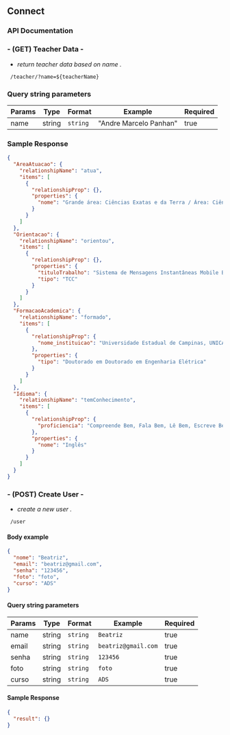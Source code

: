 ## Connect<IF>

### API Documentation

### - **(GET) Teacher Data -**

- _return teacher data based on name ._

```curl
 /teacher/?name=${teacherName}
```

### Query string parameters

| Params | Type   | Format   | Example                | Required |
| ------ | ------ | -------- | ---------------------- | -------- |
| name   | string | `string` | "Andre Marcelo Panhan" | true     |

### Sample Response

```json
{
  "AreaAtuacao": {
    "relationshipName": "atua",
    "items": [
      {
        "relationshipProp": {},
        "properties": {
          "nome": "Grande área: Ciências Exatas e da Terra / Área: Ciência da Computação / Subárea: Metodologia e Técnicas da Computação/Especialidade: Engenharia de Software."
        }
      }
    ]
  },
  "Orientacao": {
    "relationshipName": "orientou",
    "items": [
      {
        "relationshipProp": {},
        "properties": {
          "tituloTrabalho": "Sistema de Mensagens Instantâneas Mobile Baseado no Servidor Openfire",
          "tipo": "TCC"
        }
      }
    ]
  },
  "FormacaoAcademica": {
    "relationshipName": "formado",
    "items": [
      {
        "relationshipProp": {
          "nome_instituicao": "Universidade Estadual de Campinas, UNICAMP, Brasil"
        },
        "properties": {
          "tipo": "Doutorado em Doutorado em Engenharia Elétrica"
        }
      }
    ]
  },
  "Idioma": {
    "relationshipName": "temConhecimento",
    "items": [
      {
        "relationshipProp": {
          "proficiencia": "Compreende Bem, Fala Bem, Lê Bem, Escreve Bem."
        },
        "properties": {
          "nome": "Inglês"
        }
      }
    ]
  }
}
```

### - **(POST) Create User -**

- _create a new user ._

```curl
 /user
```

#### Body example

```json
{
  "nome": "Beatriz",
  "email": "beatriz@gmail.com",
  "senha": "123456",
  "foto": "foto",
  "curso": "ADS"
}
```

#### Query string parameters

| Params | Type   | Format   | Example             | Required |
| ------ | ------ | -------- | ------------------- | -------- |
| name   | string | `string` | `Beatriz`           | true     |
| email  | string | `string` | `beatriz@gmail.com` | true     |
| senha  | string | `string` | `123456`            | true     |
| foto   | string | `string` | `foto`              | true     |
| curso  | string | `string` | `ADS`               | true     |

#### Sample Response

```json
{
  "result": {}
}
```
